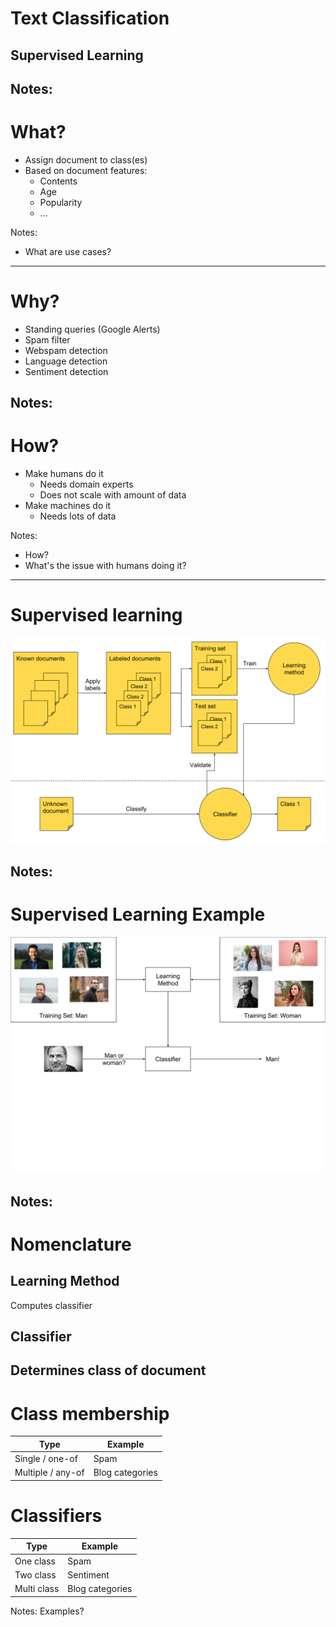 # Text Classification

## Supervised Learning

Notes:
---

# What?

* Assign document to class(es)
* Based on document features:
    * Contents
    * Age
    * Popularity
    * …

Notes:

* What are use cases?

---

# Why?

* Standing queries (Google Alerts)
* Spam filter
* Webspam detection
* Language detection
* Sentiment detection

Notes:
---

# How?

* Make humans do it<!-- .element: class="fragment" data-fragment-index="1" -->
    * Needs domain experts<!-- .element: class="fragment" data-fragment-index="1" -->
    * Does not scale with amount of data<!-- .element: class="fragment" data-fragment-index="1" -->
* Make machines do it<!-- .element: class="fragment" data-fragment-index="2" -->
    * Needs lots of data<!-- .element: class="fragment" data-fragment-index="2" -->

Notes:

* How?
* What's the issue with humans doing it?

---

# Supervised learning

![Supervised Learning](../images/Supervised_Learning.svg)
<!-- .element: style="border: none; box-shadow: none;" -->

Notes:
---

# Supervised Learning Example

![Man Woman Classifier](../images/Man_Woman_Classifier.svg)
<!-- .element: style="border: none; box-shadow: none;" -->

Notes:
---

# Nomenclature

## Learning Method

Computes classifier

## Classifier

Determines class of document
---

# Class membership

| Type              | Example                                            |
|-------------------|----------------------------------------------------|
| Single / one-of   | Spam<!-- .element: class="fragment" -->            |
| Multiple / any-of | Blog categories<!-- .element: class="fragment" --> |

# Classifiers

| Type        | Example                                              |
|-------------|------------------------------------------------------|
| One class   | Spam <!-- .element: class="fragment" -->             |
| Two class   | Sentiment <!-- .element: class="fragment" -->        |
| Multi class | Blog categories  <!-- .element: class="fragment" --> |

Notes:
Examples?
